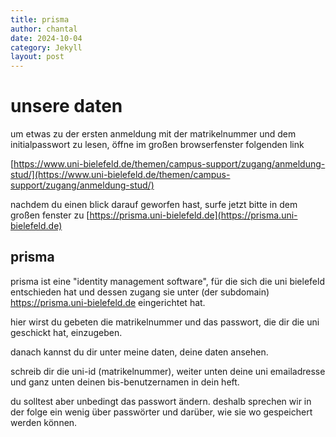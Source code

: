 ```yaml
---
title: prisma
author: chantal
date: 2024-10-04
category: Jekyll
layout: post
---
```


# unsere daten


um etwas zu der ersten anmeldung mit der matrikelnummer und dem initialpasswort zu lesen, öffne im großen browserfenster folgenden link  

[https://www.uni-bielefeld.de/themen/campus-support/zugang/anmeldung-stud/](https://www.uni-bielefeld.de/themen/campus-support/zugang/anmeldung-stud/)

nachdem du einen blick darauf geworfen hast, surfe jetzt bitte in dem großen fenster zu [https://prisma.uni-bielefeld.de](https://prisma.uni-bielefeld.de)

## prisma

prisma ist eine "identity management software", für die sich die uni bielefeld entschieden hat und dessen zugang sie unter (der subdomain)
https://prisma.uni-bielefeld.de 
eingerichtet hat. 

hier wirst du gebeten die matrikelnummer und das passwort, die dir die uni geschickt hat, einzugeben.

danach kannst du dir unter meine daten, deine daten ansehen.

schreib dir die uni-id (matrikelnummer), weiter unten deine uni emailadresse und ganz unten deinen bis-benutzernamen in dein heft.

du solltest aber unbedingt das passwort ändern. deshalb sprechen wir in der folge ein wenig über passwörter und darüber, wie sie wo gespeichert werden können.


